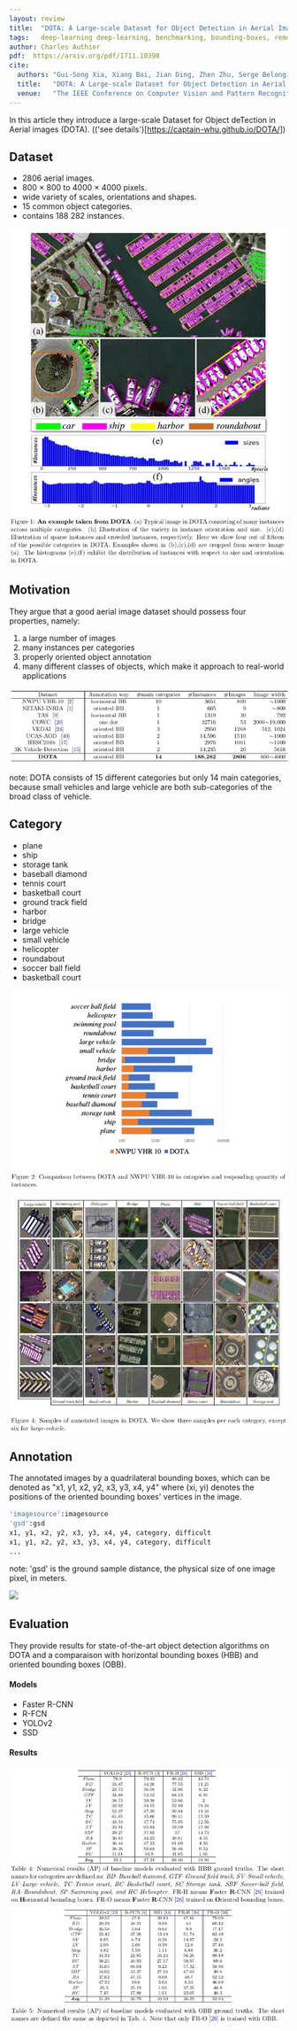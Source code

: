```yaml
---
layout: review
title:  "DOTA: A Large-scale Dataset for Object Detection in Aerial Images"
tags:   deep-learning deep-learning, benchmarking, bounding-boxes, remote-sensing, dataset
author: Charles Authier
pdf:  https://arxiv.org/pdf/1711.10398
cite:
  authors: "Gui-Song Xia, Xiang Bai, Jian Ding, Zhen Zhu, Serge Belongie, Jiebo Luo, Mihai Datcu, Marcello Pelillo, Liangpei Zhang"
  title:   "DOTA: A Large-scale Dataset for Object Detection in Aerial Images"
  venue:   "The IEEE Conference on Computer Vision and Pattern Recognition (CVPR, June, 2018 "
---
```


In this article they introduce a large-scale Dataset for Object deTection in Aerial images (DOTA).
(('see details')[https://captain-whu.github.io/DOTA/])

## Dataset

* 2806 aerial images.
*  800 × 800 to 4000 × 4000 pixels.
* wide variety of scales, orientations and shapes.
* 15 common object categories.
* contains 188 282 instances.

![](/article/images/DOTA/dota_example.jpg)

## Motivation

They argue that a good aerial image dataset should possess four properties, namely:
1) a large number of images
2) many instances per categories
3) properly oriented object annotation
4) many different classes of objects, which make it approach to real-world applications

![](/article/images/DOTA/dota_dataset.jpg)

note: DOTA consists of 15 different categories but only 14 main categories, because small vehicles and large vehicle are both sub-categories of the broad class of vehicle.

## Category
- plane
- ship
- storage tank
- baseball diamond
- tennis court
- basketball court
- ground track field
- harbor
- bridge
- large vehicle
- small vehicle
- helicopter
- roundabout
- soccer ball field
- basketball court

![](/article/images/DOTA/dota_classes.jpg)

![](/article/images/DOTA/dota_samples.jpg)

## Annotation

The annotated images by a quadrilateral bounding boxes, which can be denoted as "x1, y1, x2, y2, x3, y3, x4, y4" where (xi, yi) denotes the positions of the oriented bounding boxes' vertices in the image.

```bash
'imagesource':imagesource
'gsd':gsd
x1, y1, x2, y2, x3, y3, x4, y4, category, difficult
x1, y1, x2, y2, x3, y3, x4, y4, category, difficult
...						
```
note: 'gsd' is the ground sample distance, the physical size of one image pixel, in meters.

![](/article/images/DOTA/dota_HOBB.jpg)

## Evaluation

They provide results for state-of-the-art object detection algorithms on DOTA and a comparaison with horizontal bounding boxes (HBB) and oriented bounding boxes (OBB).

#### Models

* Faster R-CNN
* R-FCN
* YOLOv2
* SSD

#### Results

![](/article/images/DOTA/dota_r_HBB.jpg)
![](/article/images/DOTA/dota_r_OBB.jpg)
